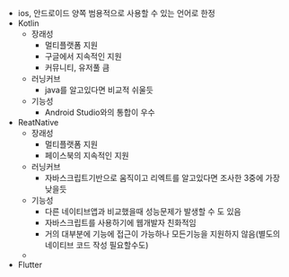 - ios, 안드로이드 양쪽 범용적으로 사용할 수 있는 언어로 한정
- Kotlin
	- 장래성
		- 멀티플랫폼 지원
		- 구글에서 지속적인 지원
		- 커뮤니티, 유저풀 큼
	- 러닝커브
		- java를 알고있다면 비교적 쉬울듯
	- 기능성
		- Android Studio와의 통합이 우수
- ReatNative
	- 장래성
		- 멀티플랫폼 지원
		- 페이스북의 지속적인 지원
	- 러닝커브
		- 자바스크립트기반으로 움직이고 리엑트를 알고있다면 조사한 3중에 가장 낮을듯
	- 기능성
		- 다른 네이티브앱과 비교했을때 성능문제가 발생할 수 도 있음
		- 자바스크립트를 사용하기에 웹개발자 친화적임
		- 거의 대부분에 기능에 접근이 가능하나 모든기능을 지원하지 않음(별도의 네이티브 코드 작성 필요할수도)
	-
- Flutter